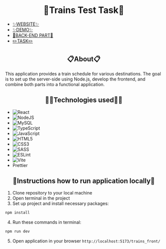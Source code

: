 <h1 align="center">🚂Trains Test Task🚂</h1>

- [✨WEBSITE✨](https://nikachu404.github.io/trains_front/)
- [✨DEMO✨](https://www.loom.com/share/dc1faa8c03074955aa5da17d4ccc4051)
- [🔧BACK-END PART🔧](https://github.com/nikachu404/trains_back)
- [✏️TASK✏️](https://drive.google.com/file/d/1ptiJJ9k0lgw0SFWYlj2og7HhkPFTvuG-/view)

 <h2 align="center">📋About📋</h2>

This application provides a train schedule for various destinations. The goal is to set up the server-side using Node.js, develop the frontend, and combine both parts into a functional application.

<h2 align="center">🧙‍♂️Technologies used🧙‍♂️</h2>

 - ![React](https://img.shields.io/badge/react-%2320232a.svg?style=for-the-badge&logo=react&logoColor=%2361DAFB)
 - ![NodeJS](https://img.shields.io/badge/node.js-6DA55F?style=for-the-badge&logo=node.js&logoColor=white)
 - ![MySQL](https://img.shields.io/badge/mysql-%2300f.svg?style=for-the-badge&logo=mysql&logoColor=white)
 - ![TypeScript](https://img.shields.io/badge/typescript-%23007ACC.svg?style=for-the-badge&logo=typescript&logoColor=white)
 - ![JavaScript](https://img.shields.io/badge/javascript-%23323330.svg?style=for-the-badge&logo=javascript&logoColor=%23F7DF1E)
 - ![HTML5](https://img.shields.io/badge/html5-%23E34F26.svg?style=for-the-badge&logo=html5&logoColor=white)
 - ![CSS3](https://img.shields.io/badge/css3-%231572B6.svg?style=for-the-badge&logo=css3&logoColor=white)
 - ![SASS](https://img.shields.io/badge/SASS-hotpink.svg?style=for-the-badge&logo=SASS&logoColor=white)
 - ![ESLint](https://img.shields.io/badge/ESLint-4B3263?style=for-the-badge&logo=eslint&logoColor=white)
 - ![Vite](https://img.shields.io/badge/vite-%23646CFF.svg?style=for-the-badge&logo=vite&logoColor=white)
 - Prettier

<h2 align="center">📌Instructions how to run application locally📌</h2>

1. Clone repository to your local machine
2. Open terminal in the project
3. Set up project and install necessary packages:
```bash 
npm install
```
4. Run these commands in terminal:
```bash 
npm run dev
```
5. Open application in your browser `http://localhost:5173/trains_front/`
